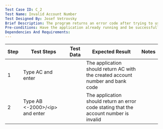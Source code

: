 ```yaml
---
Test Case ID: C_2
Test Name: Invalid Account Number
Test Designed By: Josef Vetrovsky
Brief Description: The program returns an error code after trying to use an invalid account number
Pre-conditions: Have the application already running and be successfully connected
Dependencies And Requirements:
---
```


| Step | Test Steps                                 | Test Data | Expected Result                                                                        | Notes |
|------|--------------------------------------------|-----------|----------------------------------------------------------------------------------------|-------|
| 1    | Type AC and enter                          |           | The application should return AC with the created account number and bank code         |       |
| 2    | Type AB &lt;-2000&gt;/&lt;ip&gt; and enter |           | The application should return an error code stating that the account number is invalid |       |
